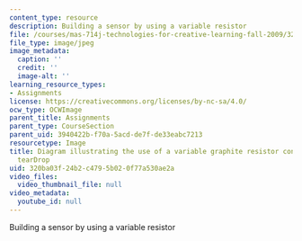 ```yaml
---
content_type: resource
description: Building a sensor by using a variable resistor
file: /courses/mas-714j-technologies-for-creative-learning-fall-2009/320ba03f24b2c4795b020f77a530ae2a_Image11.jpg
file_type: image/jpeg
image_metadata:
  caption: ''
  credit: ''
  image-alt: ''
learning_resource_types:
- Assignments
license: https://creativecommons.org/licenses/by-nc-sa/4.0/
ocw_type: OCWImage
parent_title: Assignments
parent_type: CourseSection
parent_uid: 3940422b-f70a-5acd-de7f-de33eabc7213
resourcetype: Image
title: Diagram illustrating the use of a variable graphite resistor connected to the
  tearDrop
uid: 320ba03f-24b2-c479-5b02-0f77a530ae2a
video_files:
  video_thumbnail_file: null
video_metadata:
  youtube_id: null
---
```

Building a sensor by using a variable resistor